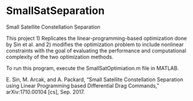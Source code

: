 # SmallSatSeparation
Small Satellite Constellation Separation

This project 1) Replicates the linear-programming-based optimization done
by Sin et al. and 2) modifies the optimization problem to include nonlinear
constraints with the goal of evaluating the performance and computational
complexity of the two optimization methods.

To run this program, execute the SmallSatOptimiation.m file in MATLAB.

E. Sin, M. Arcak, and A. Packard, “Small Satellite Constellation Separation
using Linear Programming based Differential Drag Commands,”
arXiv:1710.00104 [cs], Sep. 2017.
